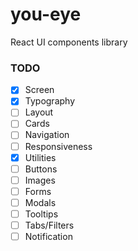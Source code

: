 # you-eye
React UI components library

### TODO
 - [x] Screen
 - [x] Typography
 - [ ] Layout
 - [ ] Cards
 - [ ] Navigation
 - [ ] Responsiveness
 - [x] Utilities
 - [ ] Buttons
 - [ ] Images
 - [ ] Forms
 - [ ] Modals
 - [ ] Tooltips
 - [ ] Tabs/Filters
 - [ ] Notification
